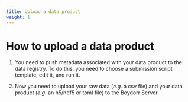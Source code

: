 ```yaml
---
title: Upload a data product
weight: 1
---
```


# How to upload a data product

1. You need to push metadata associated with your data product to the data registry. To do this, you need to choose a submission script template, edit it, and run it.

2. Now you need to upload your raw data (*e.g.* a csv file) and your data product (*e.g.* an h5/hdf5 or toml file) to the Boydorr Server.
